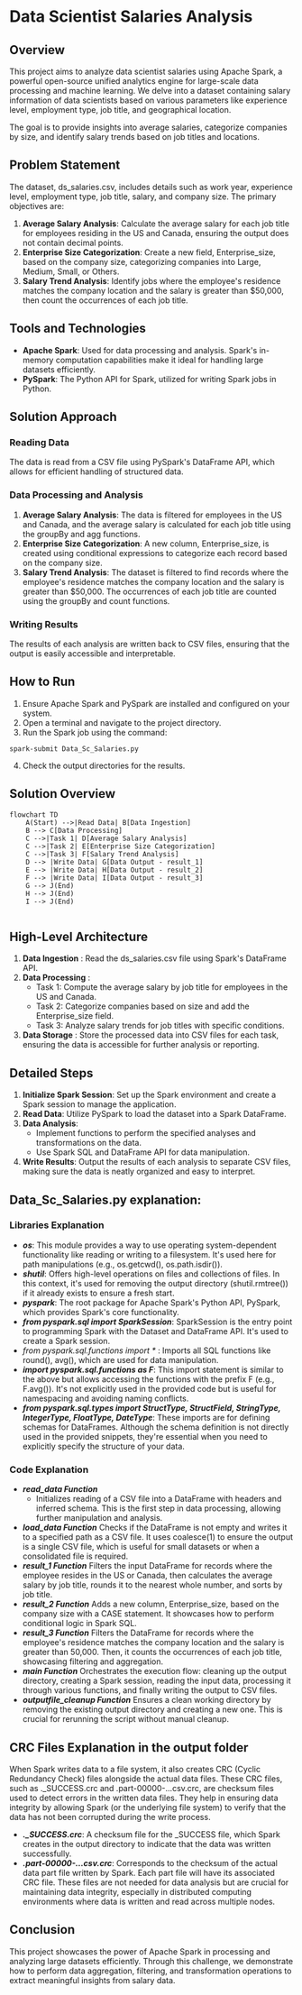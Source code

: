 # Data Scientist Salaries Analysis

## Overview

This project aims to analyze data scientist salaries using Apache Spark, a powerful open-source unified analytics engine for large-scale data processing and machine learning. We delve into a dataset containing salary information of data scientists based on various parameters like experience level, employment type, job title, and geographical location.

The goal is to provide insights into average salaries, categorize companies by size, and identify salary trends based on job titles and locations.

## Problem Statement
The dataset, ds_salaries.csv, includes details such as work year, experience level, employment type, job title, salary, and company size. The primary objectives are:

1. **Average Salary Analysis**: Calculate the average salary for each job title for employees residing in the US and Canada, ensuring the output does not contain decimal points.
2. **Enterprise Size Categorization**: Create a new field, Enterprise_size, based on the company size, categorizing companies into Large, Medium, Small, or Others.
3. **Salary Trend Analysis**: Identify jobs where the employee's residence matches the company location and the salary is greater than $50,000, then count the occurrences of each job title.

## Tools and Technologies
* **Apache Spark**: Used for data processing and analysis. Spark's in-memory computation capabilities make it ideal for handling large datasets efficiently.
* **PySpark**: The Python API for Spark, utilized for writing Spark jobs in Python.

## Solution Approach
### Reading Data
The data is read from a CSV file using PySpark's DataFrame API, which allows for efficient handling of structured data.

### Data Processing and Analysis
1. **Average Salary Analysis**: The data is filtered for employees in the US and Canada, and the average salary is calculated for each job title using the groupBy and agg functions.
2. **Enterprise Size Categorization**: A new column, Enterprise_size, is created using conditional expressions to categorize each record based on the company size.
3. **Salary Trend Analysis**: The dataset is filtered to find records where the employee's residence matches the company location and the salary is greater than $50,000. The occurrences of each job title are counted using the groupBy and count functions.

### Writing Results
The results of each analysis are written back to CSV files, ensuring that the output is easily accessible and interpretable.

## How to Run
1. Ensure Apache Spark and PySpark are installed and configured on your system.
2. Open a terminal and navigate to the project directory.
3. Run the Spark job using the command:

```shell
spark-submit Data_Sc_Salaries.py
```

4. Check the output directories for the results.

## Solution Overview
```mermaid
flowchart TD
    A(Start) -->|Read Data| B[Data Ingestion]
    B --> C[Data Processing]
    C -->|Task 1| D[Average Salary Analysis]
    C -->|Task 2| E[Enterprise Size Categorization]
    C -->|Task 3| F[Salary Trend Analysis]
    D --> |Write Data| G[Data Output - result_1]
    E --> |Write Data| H[Data Output - result_2]
    F --> |Write Data| I[Data Output - result_3]
    G --> J(End)
    H --> J(End)
    I --> J(End)
  
```
## High-Level Architecture
1. **Data Ingestion** : Read the ds_salaries.csv file using Spark's DataFrame API.
2. **Data Processing** :
    - Task 1: Compute the average salary by job title for employees in the US and Canada.
    - Task 2: Categorize companies based on size and add the Enterprise_size field.
    - Task 3: Analyze salary trends for job titles with specific conditions.
3. **Data Storage** : Store the processed data into CSV files for each task, ensuring the data is accessible for further analysis or reporting.

## Detailed Steps
1. **Initialize Spark Session**: Set up the Spark environment and create a Spark session to manage the application.
2. **Read Data**: Utilize PySpark to load the dataset into a Spark DataFrame.
3. **Data Analysis**:
    - Implement functions to perform the specified analyses and transformations on the data.
    - Use Spark SQL and DataFrame API for data manipulation.
3. **Write Results**: Output the results of each analysis to separate CSV files, making sure the data is neatly organized and easy to interpret.

## Data_Sc_Salaries.py explanation: 

### Libraries Explanation
* ***os***: This module provides a way to use operating system-dependent functionality like reading or writing to a filesystem. It's used here for path manipulations (e.g., os.getcwd(), os.path.isdir()).
* ***shutil***: Offers high-level operations on files and collections of files. In this context, it's used for removing the output directory (shutil.rmtree()) if it already exists to ensure a fresh start.
* ***pyspark***: The root package for Apache Spark's Python API, PySpark, which provides Spark's core functionality.
* ***from pyspark.sql import SparkSession***: SparkSession is the entry point to programming Spark with the Dataset and DataFrame API. It's used to create a Spark session.
* _from pyspark.sql.functions import *_ : Imports all SQL functions like round(), avg(), which are used for data manipulation.
* ***import pyspark.sql.functions as F***: This import statement is similar to the above but allows accessing the functions with the prefix F (e.g., F.avg()). It's not explicitly used in the provided code but is useful for namespacing and avoiding naming conflicts.
* ***from pyspark.sql.types import StructType, StructField, StringType, IntegerType, FloatType, DateType***: These imports are for defining schemas for DataFrames. Although the schema definition is not directly used in the provided snippets, they're essential when you need to explicitly specify the structure of your data.

### Code Explanation
* ***read_data Function***
    - Initializes reading of a CSV file into a DataFrame with headers and inferred schema. This is the first step in data processing, allowing further manipulation and analysis.
* ***load_data Function***
    Checks if the DataFrame is not empty and writes it to a specified path as a CSV file. It uses coalesce(1) to ensure the output is a single CSV file, which is     useful for small datasets or when a consolidated file is required.
* ***result_1 Function***
    Filters the input DataFrame for records where the employee resides in the US or Canada, then calculates the average salary by job title, rounds it to the         nearest whole number, and sorts by job title.
* ***result_2 Function***
    Adds a new column, Enterprise_size, based on the company size with a CASE statement. It showcases how to perform conditional logic in Spark SQL.
* ***result_3 Function***
    Filters the DataFrame for records where the employee's residence matches the company location and the salary is greater than 50,000. Then, it counts the         occurrences of each job title, showcasing filtering and aggregation.
* ***main Function***
    Orchestrates the execution flow: cleaning up the output directory, creating a Spark session, reading the input data, processing it through various functions,     and finally writing the output to CSV files.
* ***outputfile_cleanup Function***
    Ensures a clean working directory by removing the existing output directory and creating a new one. This is crucial for rerunning the script without manual         cleanup.

## CRC Files Explanation in the output folder
When Spark writes data to a file system, it also creates CRC (Cyclic Redundancy Check) files alongside the actual data files. These CRC files, such as ._SUCCESS.crc and .part-00000-...csv.crc, are checksum files used to detect errors in the written data files. They help in ensuring data integrity by allowing Spark (or the underlying file system) to verify that the data has not been corrupted during the write process.

* ***._SUCCESS.crc***: A checksum file for the _SUCCESS file, which Spark creates in the output directory to indicate that the data was written successfully.
* ***.part-00000-...csv.crc***: Corresponds to the checksum of the actual data part file written by Spark. Each part file will have its associated CRC file.
These files are not needed for data analysis but are crucial for maintaining data integrity, especially in distributed computing environments where data is written and read across multiple nodes.

## Conclusion
This project showcases the power of Apache Spark in processing and analyzing large datasets efficiently. Through this challenge, we demonstrate how to perform data aggregation, filtering, and transformation operations to extract meaningful insights from salary data.

